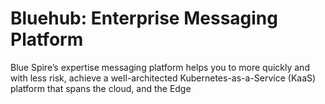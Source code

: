 # Bluehub: Enterprise Messaging Platform

Blue Spire’s expertise messaging platform helps you to more quickly and with less risk, achieve a well-architected Kubernetes-as-a-Service (KaaS) platform that spans the cloud, and the Edge
